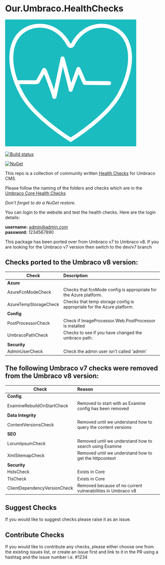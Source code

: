 # Our.Umbraco.HealthChecks

![Our.Umbraco.HealthChecks](/images/health-check.png)

[![Build status](https://ci.appveyor.com/api/projects/status/okgo4pkpogij6a8g?svg=true)](https://ci.appveyor.com/project/prjseal/our-umbraco-healthchecks)


[![NuGet](https://img.shields.io/nuget/dt/Our.Umbraco.HealthChecks.svg)](https://www.nuget.org/packages/Our.Umbraco.HealthChecks/)

This repo is a collection of community written [Health Checks](https://our.umbraco.com/Documentation/Extending/Health-Check/) for Umbraco CMS.

Please follow the naming of the folders and checks which are in the [Umbraco Core Health Checks](https://github.com/umbraco/Umbraco-CMS/tree/dev-v7/src/Umbraco.Web/HealthCheck/Checks)

*Don't forget to do a NuGet restore.*

You can login to the website and test the health checks. Here are the login details:

<strong>username:</strong> admin@admin.com<br/>
<strong>password:</strong> 1234567890

This package has been ported over from Umbraco v7 to Umbraco v8.
If you are looking for the Umbraco v7 version then switch to the dev/v7 branch

## Checks ported to the Umbraco v8 version:

| Check                 | Description                                                            |
| --------------------- |:---------------------------------------------------------------------- |
| **Azure**             |                                                                        |
| AzureFcnModeCheck     | Checks that fcnMode config is appropriate for the Azure platform.      |
| AzureTempStorageCheck | Checks that temp storage config is appropriate for the Azure platform. |
| **Config**            |                                                                        |
| PostProcessorCheck    | Check if ImageProcessor.Web.PostProcessor is installed                 |
| UmbracoPathCheck      | Checks to see if you have changed the umbraco path.                    |
| **Security**          |                                                                        |
| AdminUserCheck        | Check the admin user isn't called 'admin'                              |

## The following Umbraco v7 checks were removed from the Umbraco v8 version:

| Check                        | Reason                                                        |
| ---------------------------- |:--------------------------------------------------------------|
| **Config**                   |                                                               |
| ExamineRebuildOnStartCheck   | Removed to start with as Examine config has been removed      |
| **Data Integrity**           |                                                               |
| ContentVersionsCheck         | Removed until we understand how to query the content versions |
| **SEO**                      |                                                               |
| LorumIpsumCheck              | Removed until we understand how to search using Examine       |
| XmlSitemapCheck              | Removed until we understand how to get the httpcontext        |
| **Security**                 |                                                               |
| HstsCheck                    | Exists in Core                                                |
| TlsCheck                     | Exists in Core                                                |
| ClientDependencyVersionCheck | Removed because of no current vulnerabilities in Umbraco v8   |

## Suggest Checks

If you would like to suggest checks please raise it as an issue.

## Contribute Checks

If you would like to contribute any checks, please either choose one from the existing issues list, or create an issue first and link to it in the PR using a hashtag and the issue number i.e. #1234
